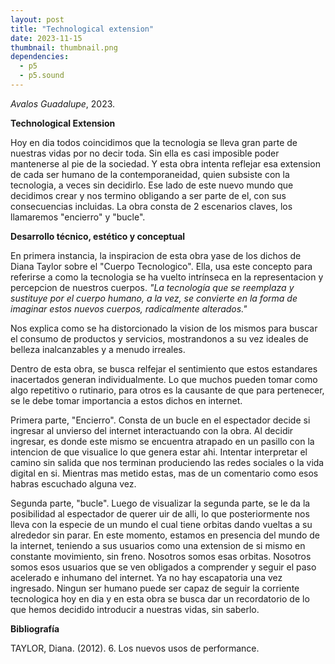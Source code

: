```yaml
---
layout: post
title: "Technological extension"
date: 2023-11-15
thumbnail: thumbnail.png
dependencies:
  - p5
  - p5.sound
---
```


<div id="div-sketch">
  <script type="text/javascript" src="sketch.js"></script>
</div>

_Avalos Guadalupe_, 2023.

**Technological Extension**

Hoy en dia todos coincidimos que la tecnologia se lleva gran parte de nuestras vidas por no decir toda. Sin ella es casi imposible poder mantenerse al pie de la sociedad. Y esta obra intenta reflejar esa extension de cada ser humano de la contemporaneidad, quien subsiste con la tecnologia, a veces sin decidirlo. Ese lado de este nuevo mundo que decidimos crear y nos termino obligando a ser parte de el, con sus consecuencias incluidas. La obra consta de 2 escenarios claves, los llamaremos "encierro" y "bucle".

**Desarrollo técnico, estético y conceptual**

En primera instancia, la inspiracion de esta obra yase de los dichos de Diana Taylor sobre el "Cuerpo Tecnologico". Ella, usa este concepto para referirse a como la tecnologia se ha vuelto intrínseca en la representacion y percepcion de nuestros cuerpos. 
_"La tecnología que se reemplaza y sustituye por el cuerpo humano, a la vez, se convierte en la forma de imaginar estos nuevos cuerpos, radicalmente alterados."_

 Nos explica como se ha distorcionado la vision de los mismos para buscar el consumo de productos y servicios, mostrandonos a su vez ideales de belleza inalcanzables y a menudo irreales.

Dentro de esta obra, se busca relfejar el sentimiento que estos estandares inacertados generan individualmente. Lo que muchos pueden tomar como algo repetitivo o rutinario, para otros es la causante de que para pertenecer, se le debe tomar importancia a estos dichos en internet.

Primera parte, "Encierro". Consta de un bucle en el espectador decide si ingresar al unvierso del internet interactuando con la obra. Al decidir ingresar, es donde este mismo se encuentra atrapado en un pasillo con la intencion de que visualice lo que genera estar ahi. Intentar interpretar el camino sin salida que nos terminan produciendo las redes sociales o la vida digital en si. Mientras mas metido estas, mas de un comentario como esos habras escuchado alguna vez.

Segunda parte, "bucle". Luego de visualizar la segunda parte, se le da la posibilidad al espectador de querer uir de alli, lo que posteriormente nos lleva con la especie de un mundo el cual tiene orbitas dando vueltas a su alrededor sin parar. En este momento, estamos en presencia del mundo de la internet, teniendo a sus usuarios como una extension de si mismo en constante movimiento, sin freno. Nosotros somos esas orbitas. Nosotros somos esos usuarios que se ven obligados a comprender y seguir el paso acelerado e inhumano del internet. Ya no hay escapatoria una vez ingresado. Ningun ser humano puede ser capaz de seguir la corriente tecnologica hoy en dia y en esta obra se busca dar un recordatorio de lo que hemos decidido introducir a nuestras vidas, sin saberlo.

**Bibliografía**

TAYLOR, Diana. (2012). 6. Los nuevos usos de performance.
